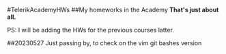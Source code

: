 #TelerikAcademyHWs
##My homeworks in the Academy
**That's just about all.**

PS:
I will be adding the HWs for the previous courses latter.

##20230527 
Just passing by, to check on the vim git bashes version

